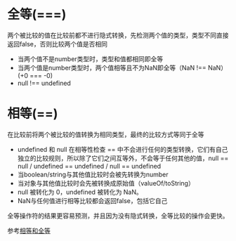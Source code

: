# 全等(===)
两个被比较的值在比较前都不进行隐式转换，先检测两个值的类型，类型不同直接返回false，否则比较两个值是否相同  
* 当两个值不是number类型时，类型和值都相同即全等  
* 当两个值是number类型时，两个值相等且不为NaN即全等（NaN !== NaN）(+0 === -0)  
* null !== undefined  
# 相等(==)
在比较前将两个被比较的值转换为相同类型，最终的比较方式等同于全等  
* undefined 和 null 在相等性检查 == 中不会进行任何的类型转换，它们有自己独立的比较规则，所以除了它们之间互等外，不会等于任何其他的值，null == null / undefined == undefined / null == undefined  
* 当boolean/string与其他值比较时会被先转换为number   
* 当对象与其他值比较时会先被转换成原始值（valueOf/toString）  
* null 被转化为 0，undefined 被转化为 NaN。  
* NaN与任何值进行相等比较都会返回false，包括它自己  

全等操作符的结果更容易预测，并且因为没有隐式转换，全等比较的操作会更快。  

参考[相等和全等](https://developer.mozilla.org/zh-CN/docs/Web/JavaScript/Equality_comparisons_and_sameness)

